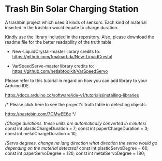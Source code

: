 # Trash Bin Solar Charging Station
 A trashbin project which uses 3 kinds of sensors. Each kind of material inserted in the trashbin would equate to charge duration.

Kindly use the library included in the repository. Also, please download the readme file for the better readability of the truth table.

- New-LiquidCrystal-master 
library credits to: https://github.com/fmalpartida/New-LiquidCrystal 

- VarSpeedServo-master 
library credits to: https://github.com/netlabtoolkit/VarSpeedServo

Please refer to this tutorial in regard on how you can add library to your Arduino IDE. 

https://docs.arduino.cc/software/ide-v1/tutorials/installing-libraries

/*
Please click here to see the project's truth table in detecting objects:

https://pastebin.com/7CMwEE6e
*/

/*Charge durations. these units are automatically converted in minutes*/
const int plasticChargeDuration = 7;
const int paperChargeDuration = 3;
const int metalChargeDuration = 10;

/*Servo degrees. change na lang direction what direction the servo would go depending on the material detected*/
const int plasticServoDegree = 60;
const int paperServoDegree = 120;
const int metalServoDegree = 180;
